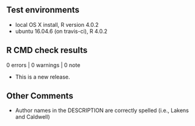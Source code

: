 ## Test environments
* local OS X install, R version 4.0.2 
* ubuntu 16.04.6 (on travis-ci), R 4.0.2

## R CMD check results

0 errors | 0 warnings | 0 note

* This is a new release.

## Other Comments

* Author names in the DESCRIPTION are correctly spelled (i.e., Lakens and Caldwell)
